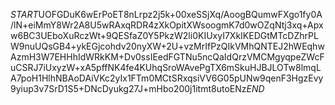 $START$UOFGDuK6wErPoET8nLrpz2j5k+00xeSSjXq/AoogBQumwFXgo1fy0A/lN+eiMmY8Wr2A8U5wRAxqRDR4zXkOpitXWsoogmK7d0wOZqNtj3xq+Apxw6BC3UEboXuRczWt+9QESfaZ0Y5PkzW2li0KIUxyI7XkIKEDGtMTcDZhrPLW9nuUQsGB4+ykEGjcohdv20nyXW+2U+vzMrIfPzQIkVMhQNTEJ2hWEqhwAzmH3W7EHHhIdWRkKM+Dv0ssIEedFGTNu5ncQaIdQrzVMCMgyqpeZWcFuCSRJ7iUxyzW+xA5pffNK4fe4KUhqSroWAvePgTX6mSkuHJBJLOTw8lmqLA7poH1HlhNBAoDAiVKc2yIx1FTm0MCtSRxqsiVV6G05pUNw9qenF3HgzEvy9yiup3v7SrD1S5+DNcDyukg27J+mHbo200j1itmt8utoENz$END$